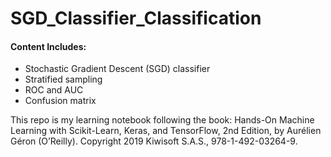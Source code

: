 # SGD_Classifier_Classification

#### Content Includes:
- Stochastic Gradient Descent (SGD) classifier
- Stratified sampling
- ROC and AUC
- Confusion matrix

This repo is my learning notebook following the book:
Hands-On Machine Learning with
Scikit-Learn, Keras, and TensorFlow, 2nd Edition, by Aurélien Géron (O’Reilly).
Copyright 2019 Kiwisoft S.A.S., 978-1-492-03264-9.
